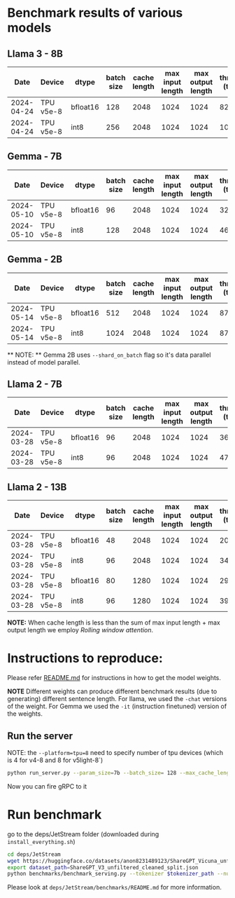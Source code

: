 # Benchmark results of various models


## Llama 3 - 8B

Date | Device  | dtype | batch size | cache length |max input length |max output length| throughput (token/s) 
----| ------- | ------ |---------- | -------------|-----------------|------------------|----------------------
2024-04-24 | TPU v5e-8 | bfloat16 | 128 | 2048 | 1024 | 1024 | 8249 
2024-04-24 | TPU v5e-8 | int8 | 256 | 2048 | 1024 | 1024 | 10873


## Gemma - 7B

Date | Device  | dtype | batch size | cache length |max input length |max output length| throughput (token/s) 
----| ------- | ------ |---------- | -------------|-----------------|------------------|----------------------
2024-05-10 | TPU v5e-8 | bfloat16 | 96 | 2048 | 1024 | 1024 | 3236
2024-05-10 | TPU v5e-8 | int8 | 128 | 2048 | 1024 | 1024 | 4695

## Gemma - 2B

Date | Device  | dtype | batch size | cache length |max input length |max output length| throughput (token/s) 
----| ------- | ------ |---------- | -------------|-----------------|------------------|----------------------
2024-05-14 | TPU v5e-8 | bfloat16 | 512 | 2048 | 1024 | 1024 | 8700
2024-05-14 | TPU v5e-8 | int8 | 1024 | 2048 | 1024 | 1024 | 8746

** NOTE: ** Gemma 2B uses `--shard_on_batch` flag so it's data parallel instead
of model parallel.


## Llama 2 - 7B

Date | Device  | dtype | batch size | cache length |max input length |max output length| throughput (token/s) 
----| ------- | ------ |---------- | -------------|-----------------|------------------|----------------------
2024-03-28 | TPU v5e-8 | bfloat16 | 96 | 2048 | 1024 | 1024 | 3663
2024-03-28 | TPU v5e-8 | int8 | 96 | 2048 | 1024 | 1024 | 4783 

## Llama 2 - 13B

Date | Device  | dtype | batch size | cache length |max input length |max output length| throughput (token/s) 
----| ------- | ------ |---------- | -------------|-----------------|------------------|----------------------
2024-03-28 | TPU v5e-8 | bfloat16 | 48 | 2048 | 1024 | 1024 | 2056
2024-03-28 | TPU v5e-8 | int8 | 96 | 2048 | 1024 | 1024 | 3458 
2024-03-28 | TPU v5e-8 | bfloat16 | 80 | 1280 | 1024 | 1024 | 2911
2024-03-28 | TPU v5e-8 | int8 | 96 | 1280 | 1024 | 1024 | 3938

**NOTE:** When cache length is less than the sum of max input length + max output length
  we employ *Rolling window attention*. 


# Instructions to reproduce:

Please refer [README.md](README.md) for instructions in how to get the model weights.

**NOTE** Different weights can produce different benchmark results (due to generating)
different sentence length. For llama, we used the `-chat` versions of the weight.
For Gemma we used the `-it` (instruction finetuned) version of the weights.

## Run the server
NOTE: the `--platform=tpu=8` need to specify number of tpu devices (which is 4 for v4-8 and 8 for v5light-8`)

```bash
python run_server.py --param_size=7b --batch_size= 128 --max_cache_length=2048 --quantize_weights=$quantize --quantize_kv_cache=$quantize --checkpoint_path=$output_ckpt_dir   --tokenizer_path=$tokenizer_path --platform=tpu=8 --model=$model_name
```
Now you can fire gRPC to it

# Run benchmark
go to the deps/JetStream folder (downloaded during `install_everything.sh`)

```bash
cd deps/JetStream
wget https://huggingface.co/datasets/anon8231489123/ShareGPT_Vicuna_unfiltered/resolve/main/ShareGPT_V3_unfiltered_cleaned_split.json
export dataset_path=ShareGPT_V3_unfiltered_cleaned_split.json
python benchmarks/benchmark_serving.py --tokenizer $tokenizer_path --num-prompts 2000  --dataset-path  $dataset_path --dataset sharegpt --save-request-outputs --warmup-first=True
```
Please look at `deps/JetStream/benchmarks/README.md` for more information.

